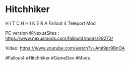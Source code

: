 # Hitchhiker

H I T C H H I K E R
A Fallout 4 Teleport Mod

PC version @NexusSites : 
https://www.nexusmods.com/fallout4/mods/29273/

Video:
https://www.youtube.com/watch?v=Aml9pr9BnOA

#Fallout4 #Hitchhiker #GameDev #Mods
